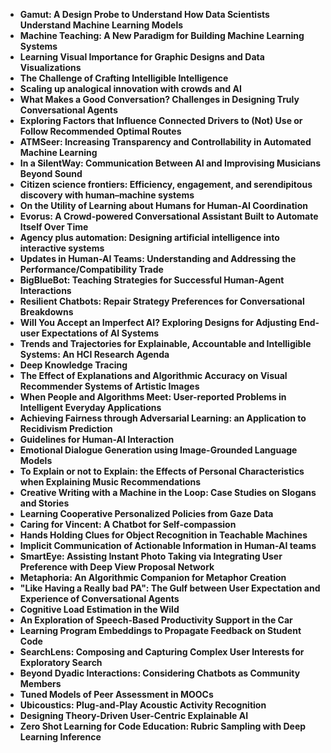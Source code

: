 <ul>

                             

 <li><b><a target="_blank" href="https://github.com/manjunath5496/Human-AI-Interaction-Papers/blob/master/hai(1).pdf" style="text-decoration:none;">Gamut: A Design Probe to Understand How Data Scientists Understand Machine Learning Models</a></b></li>

 <li><b><a target="_blank" href="https://github.com/manjunath5496/Human-AI-Interaction-Papers/blob/master/hai(2).pdf" style="text-decoration:none;">Machine Teaching: A New Paradigm for Building Machine Learning Systems</a></b></li>

<li><b><a target="_blank" href="https://github.com/manjunath5496/Human-AI-Interaction-Papers/blob/master/hai(3).pdf" style="text-decoration:none;">Learning Visual Importance for Graphic Designs and Data Visualizations</a></b></li>
 <li><b><a target="_blank" href="https://github.com/manjunath5496/Human-AI-Interaction-Papers/blob/master/hai(4).pdf" style="text-decoration:none;">The Challenge of Crafting Intelligible Intelligence</a></b></li>                              
<li><b><a target="_blank" href="https://github.com/manjunath5496/Human-AI-Interaction-Papers/blob/master/hai(5).pdf" style="text-decoration:none;">Scaling up analogical innovation with crowds and AI</a></b></li>
<li><b><a target="_blank" href="https://github.com/manjunath5496/Human-AI-Interaction-Papers/blob/master/hai(6).pdf" style="text-decoration:none;">What Makes a Good Conversation? Challenges in Designing Truly Conversational Agents</a></b></li>
 <li><b><a target="_blank" href="https://github.com/manjunath5496/Human-AI-Interaction-Papers/blob/master/hai(7).pdf" style="text-decoration:none;">Exploring Factors that Influence Connected Drivers to (Not) Use or Follow Recommended Optimal Routes</a></b></li>

 <li><b><a target="_blank" href="https://github.com/manjunath5496/Human-AI-Interaction-Papers/blob/master/hai(8).pdf" style="text-decoration:none;"> ATMSeer: Increasing Transparency and Controllability in Automated Machine Learning </a></b></li>
   <li><b><a target="_blank" href="https://github.com/manjunath5496/Human-AI-Interaction-Papers/blob/master/hai(9).pdf" style="text-decoration:none;">In a SilentWay: Communication Between AI and Improvising Musicians Beyond Sound</a></b></li>
  
   
 <li><b><a target="_blank" href="https://github.com/manjunath5496/Human-AI-Interaction-Papers/blob/master/hai(10).pdf" style="text-decoration:none;">Citizen science frontiers: Efficiency, engagement, and serendipitous discovery with human–machine systems </a></b></li>                              
<li><b><a target="_blank" href="https://github.com/manjunath5496/Human-AI-Interaction-Papers/blob/master/hai(11).pdf" style="text-decoration:none;">On the Utility of Learning about Humans for Human-AI Coordination</a></b></li>
<li><b><a target="_blank" href="https://github.com/manjunath5496/Human-AI-Interaction-Papers/blob/master/hai(12).pdf" style="text-decoration:none;">Evorus: A Crowd-powered Conversational Assistant Built to Automate Itself Over Time</a></b></li>
<li><b><a target="_blank" href="https://github.com/manjunath5496/Human-AI-Interaction-Papers/blob/master/hai(13).pdf" style="text-decoration:none;">Agency plus automation: Designing artificial intelligence into interactive systems</a></b></li>

<li><b><a target="_blank" href="https://github.com/manjunath5496/Human-AI-Interaction-Papers/blob/master/hai(14).pdf" style="text-decoration:none;">Updates in Human-AI Teams: Understanding and Addressing the Performance/Compatibility Trade</a></b></li>
                              
<li><b><a target="_blank" href="https://github.com/manjunath5496/Human-AI-Interaction-Papers/blob/master/hai(15).pdf" style="text-decoration:none;">BigBlueBot: Teaching Strategies for Successful Human-Agent Interactions</a></b></li>

<li><b><a target="_blank" href="https://github.com/manjunath5496/Human-AI-Interaction-Papers/blob/master/hai(16).pdf" style="text-decoration:none;">Resilient Chatbots: Repair Strategy Preferences for Conversational Breakdowns</a></b></li>

  <li><b><a target="_blank" href="https://github.com/manjunath5496/Human-AI-Interaction-Papers/blob/master/hai(17).pdf" style="text-decoration:none;">Will You Accept an Imperfect AI? Exploring Designs for Adjusting End-user Expectations of AI Systems</a></b></li>   
  
<li><b><a target="_blank" href="https://github.com/manjunath5496/Human-AI-Interaction-Papers/blob/master/hai(18).pdf" style="text-decoration:none;">Trends and Trajectories for Explainable, Accountable and Intelligible Systems: An HCI Research Agenda</a></b></li> 

  
<li><b><a target="_blank" href="https://github.com/manjunath5496/Human-AI-Interaction-Papers/blob/master/hai(19).pdf" style="text-decoration:none;">Deep Knowledge Tracing</a></b></li> 

<li><b><a target="_blank" href="https://github.com/manjunath5496/Human-AI-Interaction-Papers/blob/master/hai(20).pdf" style="text-decoration:none;">The Effect of Explanations and Algorithmic Accuracy on Visual Recommender Systems of Artistic Images</a></b></li>

<li><b><a target="_blank" href="https://github.com/manjunath5496/Human-AI-Interaction-Papers/blob/master/hai(21).pdf" style="text-decoration:none;">When People and Algorithms Meet: User-reported Problems in Intelligent Everyday Applications</a></b></li>
<li><b><a target="_blank" href="https://github.com/manjunath5496/Human-AI-Interaction-Papers/blob/master/hai(22).pdf" style="text-decoration:none;">Achieving Fairness through Adversarial Learning: an Application to Recidivism Prediction</a></b></li> 
 <li><b><a target="_blank" href="https://github.com/manjunath5496/Human-AI-Interaction-Papers/blob/master/hai(23).pdf" style="text-decoration:none;">Guidelines for Human-AI Interaction</a></b></li> 
 

   <li><b><a target="_blank" href="https://github.com/manjunath5496/Human-AI-Interaction-Papers/blob/master/hai(24).pdf" style="text-decoration:none;">Emotional Dialogue Generation using Image-Grounded Language Models</a></b></li>
 
   <li><b><a target="_blank" href="https://github.com/manjunath5496/Human-AI-Interaction-Papers/blob/master/hai(25).pdf" style="text-decoration:none;">To Explain or not to Explain: the Effects of Personal Characteristics when Explaining Music Recommendations</a></b></li>                              
 <li><b><a target="_blank" href="https://github.com/manjunath5496/Human-AI-Interaction-Papers/blob/master/hai(26).pdf" style="text-decoration:none;">Creative Writing with a Machine in the Loop: Case Studies on Slogans and Stories</a></b></li>
 <li><b><a target="_blank" href="https://github.com/manjunath5496/Human-AI-Interaction-Papers/blob/master/hai(27).pdf" style="text-decoration:none;">Learning Cooperative Personalized Policies from Gaze Data</a></b></li>
   
 
   <li><b><a target="_blank" href="https://github.com/manjunath5496/Human-AI-Interaction-Papers/blob/master/hai(28).pdf" style="text-decoration:none;">Caring for Vincent: A Chatbot for Self-compassion</a></b></li>
 
   <li><b><a target="_blank" href="https://github.com/manjunath5496/Human-AI-Interaction-Papers/blob/master/hai(29).pdf" style="text-decoration:none;">Hands Holding Clues for Object Recognition in Teachable Machines</a></b></li>                              

  <li><b><a target="_blank" href="https://github.com/manjunath5496/Human-AI-Interaction-Papers/blob/master/hai(30).pdf" style="text-decoration:none;">Implicit Communication of Actionable Information in Human-AI teams</a></b></li>
 
   <li><b><a target="_blank" href="https://github.com/manjunath5496/Human-AI-Interaction-Papers/blob/master/hai(31).pdf" style="text-decoration:none;">SmartEye: Assisting Instant Photo Taking via Integrating User Preference with Deep View Proposal Network</a></b></li> 
    <li><b><a target="_blank" href="https://github.com/manjunath5496/Human-AI-Interaction-Papers/blob/master/hai(32).pdf" style="text-decoration:none;">Metaphoria: An Algorithmic Companion for Metaphor Creation</a></b></li> 

   <li><b><a target="_blank" href="https://github.com/manjunath5496/Human-AI-Interaction-Papers/blob/master/hai(33).pdf" style="text-decoration:none;">"Like Having a Really bad PA": The Gulf between User Expectation and Experience of Conversational Agents</a></b></li>                              

  <li><b><a target="_blank" href="https://github.com/manjunath5496/Human-AI-Interaction-Papers/blob/master/hai(34).pdf" style="text-decoration:none;">Cognitive Load Estimation in the Wild</a></b></li> 
 
  <li><b><a target="_blank" href="https://github.com/manjunath5496/Human-AI-Interaction-Papers/blob/master/hai(35).pdf" style="text-decoration:none;">An Exploration of Speech-Based Productivity Support in the Car</a></b></li> 

  <li><b><a target="_blank" href="https://github.com/manjunath5496/Human-AI-Interaction-Papers/blob/master/hai(36).pdf" style="text-decoration:none;">Learning Program Embeddings to Propagate Feedback on Student Code</a></b></li> 
 
<li><b><a target="_blank" href="https://github.com/manjunath5496/Human-AI-Interaction-Papers/blob/master/hai(37).pdf" style="text-decoration:none;">SearchLens: Composing and Capturing Complex User Interests for Exploratory Search</a></b></li>
 <li><b><a target="_blank" href="https://github.com/manjunath5496/Human-AI-Interaction-Papers/blob/master/hai(38).pdf" style="text-decoration:none;">Beyond Dyadic Interactions: Considering Chatbots as Community Members</a></b></li>
<li><b><a target="_blank" href="https://github.com/manjunath5496/Human-AI-Interaction-Papers/blob/master/hai(39).pdf" style="text-decoration:none;">Tuned Models of Peer Assessment in MOOCs</a></b></li>
 <li><b><a target="_blank" href="https://github.com/manjunath5496/Human-AI-Interaction-Papers/blob/master/hai(40).pdf" style="text-decoration:none;">Ubicoustics: Plug-and-Play Acoustic Activity Recognition</a></b></li>                              
<li><b><a target="_blank" href="https://github.com/manjunath5496/Human-AI-Interaction-Papers/blob/master/hai(41).pdf" style="text-decoration:none;">Designing Theory-Driven User-Centric Explainable AI</a></b></li>
<li><b><a target="_blank" href="https://github.com/manjunath5496/Human-AI-Interaction-Papers/blob/master/hai(42).pdf" style="text-decoration:none;">Zero Shot Learning for Code Education: Rubric Sampling with Deep Learning Inference</a></b></li>
 

 
 
 </ul>
